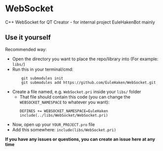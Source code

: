# WebSocket
C++ WebSocket for QT Creator - for internal project EuleHakenBot mainly

## Use it yourself
Recommended way:
* Open the directory you want to place the repo/library into (For example: `libs/`)
* Run this in your terminal/cmd:
    ```
        git submodules init
        git submodules add https://github.com/EuleHaken/WebSocket.git
    ```
* Create a file named, e.g. `WebSocket.pri` inside your `libs/` folder
    * That file should contain this code (you can change the `WEBSOCKET_NAMESPACE` to whatever you want):
        ```
        DEFINES += WEBSOCKET_NAMESPACE=EuleHaken
        include(../libs/WebSocket/WebSocket.pri)
        ```
* Now, open up your `YOUR_PROJECT.pro` file
* Add this somewhere: `include(libs/WebSocket.pri)`

**If you have any issues or questions, you can create an issue here at any time**
